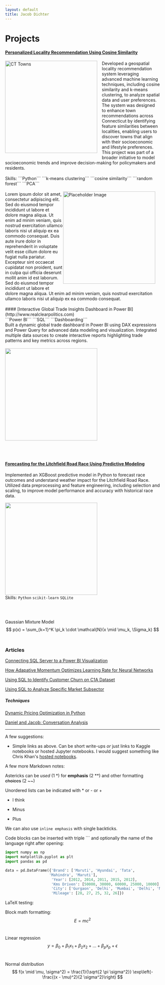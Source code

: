 ```yaml
---
layout: default
title: Jacob Dichter
---
```


# Projects

#### [Personalized Locality Recommendation Using Cosine Similarity](http://github.com/)<br>
<div style="overflow: auto;">
  <p style="margin: 0;">
    <img src="https://images.squarespace-cdn.com/content/v1/5d8b7b3eabff3c4f1954d802/1607545456838-94PRD1R6ML2KPP0HHI63/Rent.PNG" alt="CT Towns" width=300 style="float: left; margin: 0 15px 15px 0; max-width: 100%; height: auto;">
Developed a geospatial locality recommendation system leveraging advanced machine learning techniques, including cosine similarity and k-means clustering, to analyze spatial data and user preferences. The system was designed to enhance town recommendations across Connecticut by identifying feature similarities between localities, enabling users to discover towns that align with their socioeconomic and lifestyle preferences. This project was part of a broader initiative to model socioeconomic trends and improve decision-making for policymakers and residents.
</p></div><br>
Skills: ```Python``` ```k-means clustering``` ```cosine similarity``` ```random forest``` ```PCA```
<br><br>

<div style="overflow: auto;">
  <p style="margin: 0;">
    <img src="https://numxl.com/wp-content/uploads/principal-component-analysis-pca-featured.png" alt="Placeholder Image" width=300 style="float: right; margin: 0 15px 15px 0; max-width: 100%; height: auto;">
    Lorem ipsum dolor sit amet, consectetur adipiscing elit. Sed do eiusmod tempor incididunt ut labore et dolore magna aliqua. Ut enim ad minim veniam, quis nostrud exercitation ullamco laboris nisi ut aliquip ex ea commodo consequat. Duis aute irure dolor in reprehenderit in voluptate velit esse cillum dolore eu fugiat nulla pariatur. Excepteur sint occaecat cupidatat non proident, sunt in culpa qui officia deserunt mollit anim id est laborum. Sed do eiusmod tempor incididunt ut labore et dolore magna aliqua. Ut enim ad minim veniam, quis nostrud exercitation ullamco laboris nisi ut aliquip ex ea commodo consequat.
  </p>
</div>
<br>
#### [Interactive Global Trade Insights Dashboard in Power BI](http://www.realclearpolitics.com)<br>
```Power BI``` ```SQL``` ```Dashboarding```<br>
Built a dynamic global trade dashboard in Power BI using DAX expressions and Power Query for advanced data modeling and visualization. Integrated multiple data sources to create interactive reports highlighting trade patterns and key metrics across regions.
<br><br>
<img src="https://media.licdn.com/dms/image/D4D12AQFT8r_SJAEU9A/article-cover_image-shrink_600_2000/0/1674317643138?e=2147483647&v=beta&t=Ak3YiO_4YuLRid3W90LWE-bghDGzm430vqMwhiilqAE" width=300>

<br><br>

#### [Forecasting for the Litchfield Road Race Using Predictive Modeling](http://www.google.com/)<br>
Implemented an XGBoost predictive model in Python to forecast race outcomes and understand weather impact for the Litchfield Road Race. Utilized data preprocessing and feature engineering, including selection and scaling, to improve model performance and accuracy with historical race data.

<img src="https://www.worldclimateservice.com/wp-content/uploads/2020/08/CRPSS_Skill.png" width=300><br>
Skills: ```Python``` ```scikit-learn``` ```SQLite```

<br><br>

Gaussian Mixture Model
$$
p(x) = \sum_{k=1}^K \pi_k \cdot \mathcal{N}(x \mid \mu_k, \Sigma_k)
$$<br>

### Articles

[Connecting SQL Server to a Power BI Visualization](http://www.google.com/)

[How Adapative Momentum Optimizes Learning Rate for Neural Networks](http://www.google.com/)

[Using SQL to Identify Customer Churn on C1A Dataset](http://github.com/)

[Using SQL to Analyze Specific Market Subsector](http://github.com/)

##### Techniques
[Dynamic Pricing Optimization in Python](http://www.google.com/)

[Daniel and Jacob: Conversation Analysis](https://jacobdichter.github.io/assets/notebooks/kaggleNB_d-j-text-analysis_copy.html)

_________

A few suggestions: 
- Simple links as above. Can be short write-ups *or* just links to Kaggle notebooks or hosted Jupyter notebooks. I would suggest something like Chris Khan's [hosted notebooks](https://chriskhanhtran.github.io/minimal-portfolio/projects/ames-house-price.html).


A few more Markdown notes:

Astericks can be *used* (1 *) for **emphasis** (2 **) and other formatting ~~choices~~ (2 ~~)

Unordered lists can be indicated with * or - or +

* I think
- Minus
+ Plus

We can also use `inline emphasis` with single backticks.

Code blocks can be inserted with triple ``` and optionally the name of the language right after opening:

```python
import numpy as np
import matplotlib.pyplot as plt
import pandas as pd

data = pd.DataFrame({'Brand': ['Maruti', 'Hyundai', 'Tata',
                    'Mahindra', 'Maruti'],
                     'Year': [2012, 2014, 2011, 2015, 2012],
                     'Kms Driven': [50000, 30000, 60000, 25000, 10000],
                     'City': ['Gurgaon', 'Delhi', 'Mumbai', 'Delhi', 'Mumbai'],
                     'Mileage': [28, 27, 25, 32, 26]})
```

LaTeX testing:

Block math formatting:
$$
E = mc^2
$$<br>

Linear regression
$$
y = \beta_0 + \beta_1 x_1 + \beta_2 x_2 + \dots + \beta_p x_p + \epsilon
$$<br>

Normal distribution
$$
f(x \mid \mu, \sigma^2) = \frac{1}{\sqrt{2 \pi \sigma^2}} \exp\left(-\frac{(x - \mu)^2}{2 \sigma^2}\right)
$$<br>

